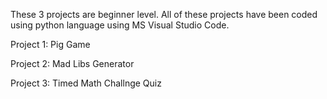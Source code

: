 These 3 projects are beginner level. All of these projects have been coded using python language using MS Visual Studio Code.

Project 1: Pig Game

Project 2: Mad Libs Generator

Project 3: Timed Math Challnge Quiz
